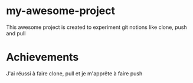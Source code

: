 # my-awesome-project
This awesome project is created to experiment git notions like clone, push and pull
# Achievements
J'ai réussi à faire clone, pull et je m'apprête à faire push
